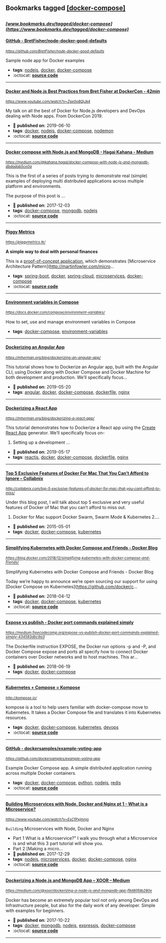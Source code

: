 ## Bookmarks tagged [[docker-compose]](https://www.bookmarks.dev?q=[docker-compose])

_<sup><sup>[www.bookmarks.dev/tagged/docker-compose](https://www.bookmarks.dev/tagged/docker-compose)</sup></sup>_
---
#### [GitHub - BretFisher/node-docker-good-defaults](https://github.com/BretFisher/node-docker-good-defaults)
_<sup>https://github.com/BretFisher/node-docker-good-defaults</sup>_

Sample node app for Docker examples
* **tags**: [nodejs](../tagged/nodejs.md), [docker](../tagged/docker.md), [docker-compose](../tagged/docker-compose.md)
* :octocat: **[source code](https://github.com/BretFisher/node-docker-good-defaults)**
---
#### [Docker and Node.js Best Practices from Bret Fisher at DockerCon  - 42min](https://www.youtube.com/watch?v=Zgx0o8QjJk4)
_<sup>https://www.youtube.com/watch?v=Zgx0o8QjJk4</sup>_

My talk on all the best of Docker for Node.js developers and DevOps dealing with Node apps. From DockerCon 2019. 
* :calendar: **published on**: 2019-06-10
* **tags**: [docker](../tagged/docker.md), [nodejs](../tagged/nodejs.md), [docker-compose](../tagged/docker-compose.md), [nodemon](../tagged/nodemon.md)
* :octocat: **[source code](https://github.com/BretFisher/dockercon19)**
---
#### [Docker compose with Node.js and MongoDB - Hagai Kahana - Medium](https://medium.com/@kahana.hagai/docker-compose-with-node-js-and-mongodb-dbdadab5ce0a)
_<sup>https://medium.com/@kahana.hagai/docker-compose-with-node-js-and-mongodb-dbdadab5ce0a</sup>_

This is the first of a series of posts trying to demonstrate real (simple) examples of deploying multi distributed applications across multiple platform and environments.

The purpose of this post is ...
* :calendar: **published on**: 2017-12-03
* **tags**: [docker-compose](../tagged/docker-compose.md), [mongodb](../tagged/mongodb.md), [nodejs](../tagged/nodejs.md)
* :octocat: **[source code](https://github.com/hagaik/easy-node-authentication)**
---
#### [Piggy Metrics](https://piggymetrics.tk/)
_<sup>https://piggymetrics.tk/</sup>_

**A simple way to deal with personal finances**

This is a [proof-of-concept application](https://piggymetrics.tk), which demonstrates [Microservice Architecture Pattern](http://martinfowler.com/micro...
* **tags**: [spring-boot](../tagged/spring-boot.md), [docker](../tagged/docker.md), [spring-cloud](../tagged/spring-cloud.md), [microservices](../tagged/microservices.md), [docker-compose](../tagged/docker-compose.md)
* :octocat: **[source code](https://github.com/sqshq/piggymetrics)**
---
#### [Environment variables in Compose](https://docs.docker.com/compose/environment-variables/)
_<sup>https://docs.docker.com/compose/environment-variables/</sup>_

How to set, use and manage environment variables in Compose
* **tags**: [docker-compose](../tagged/docker-compose.md), [environment-variables](../tagged/environment-variables.md)
---
#### [Dockerizing an Angular App](https://mherman.org/blog/dockerizing-an-angular-app/)
_<sup>https://mherman.org/blog/dockerizing-an-angular-app/</sup>_

This tutorial shows how to Dockerize an Angular app, built with the Angular CLI, using Docker along with Docker Compose and Docker Machine for both development and production. We’ll specifically focus...
* :calendar: **published on**: 2019-05-20
* **tags**: [angular](../tagged/angular.md), [docker](../tagged/docker.md), [docker-compose](../tagged/docker-compose.md), [dockerfile](../tagged/dockerfile.md), [nginx](../tagged/nginx.md)
---
#### [Dockerizing a React App](https://mherman.org/blog/dockerizing-a-react-app/)
_<sup>https://mherman.org/blog/dockerizing-a-react-app/</sup>_

This tutorial demonstrates how to Dockerize a React app using the [Create React App](https://facebook.github.io/create-react-app/) generator. We’ll specifically focus on-

1. Setting up a development ...
* :calendar: **published on**: 2019-05-17
* **tags**: [reactjs](../tagged/reactjs.md), [docker](../tagged/docker.md), [docker-compose](../tagged/docker-compose.md), [dockerfile](../tagged/dockerfile.md), [nginx](../tagged/nginx.md)
---
#### [Top 5 Exclusive Features of Docker For Mac That You Can’t Afford to Ignore – Collabnix](http://collabnix.com/top-5-exclusive-features-of-docker-for-mac-that-you-cant-afford-to-miss/)
_<sup>http://collabnix.com/top-5-exclusive-features-of-docker-for-mac-that-you-cant-afford-to-miss/</sup>_

Under this blog post, I will talk about top 5 exclusive and very useful features of Docker of Mac that you can’t afford to miss out.

1. Docker for Mac support Docker Swarm, Swarm Mode & Kubernetes
2....
* :calendar: **published on**: 2015-05-01
* **tags**: [docker](../tagged/docker.md), [docker-compose](../tagged/docker-compose.md), [kubernetes](../tagged/kubernetes.md)
---
#### [Simplifying Kubernetes with Docker Compose and Friends - Docker Blog](https://blog.docker.com/2018/12/simplifying-kubernetes-with-docker-compose-and-friends/)
_<sup>https://blog.docker.com/2018/12/simplifying-kubernetes-with-docker-compose-and-friends/</sup>_

Simplifying Kubernetes with Docker Compose and Friends - Docker Blog

Today we’re happy to announce we’re open sourcing our support for using [Docker Compose on Kubernetes](https://github.com/docker/c...
* :calendar: **published on**: 2018-04-12
* **tags**: [docker](../tagged/docker.md), [docker-compose](../tagged/docker-compose.md), [kubernetes](../tagged/kubernetes.md)
* :octocat: **[source code](https://github.com/docker/compose-on-kubernetes)**
---
#### [Expose vs publish - Docker port commands explained simply](https://medium.freecodecamp.org/expose-vs-publish-docker-port-commands-explained-simply-434593dbc9a3)
_<sup>https://medium.freecodecamp.org/expose-vs-publish-docker-port-commands-explained-simply-434593dbc9a3</sup>_

The Dockerfile instruction EXPOSE, the Docker run options -p and -P, and Docker Compose expose and ports all specify how to connect Docker containers over Docker networks and to host machines. This ar...
* :calendar: **published on**: 2018-06-19
* **tags**: [docker](../tagged/docker.md), [docker-compose](../tagged/docker-compose.md)
---
#### [Kubernetes + Compose = Kompose](http://kompose.io/)
_<sup>http://kompose.io/</sup>_

kompose is a tool to help users familiar with docker-compose move to Kubernetes. It takes a Docker Compose file and translates it into Kubernetes resources.

* **tags**: [docker](../tagged/docker.md), [docker-compose](../tagged/docker-compose.md), [kubernetes](../tagged/kubernetes.md), [devops](../tagged/devops.md)
* :octocat: **[source code](https://github.com/kubernetes/kompose)**
---
#### [GitHub - dockersamples/example-voting-app](https://github.com/dockersamples/example-voting-app)
_<sup>https://github.com/dockersamples/example-voting-app</sup>_

Example Docker Compose app. A simple distributed application running across multiple Docker containers.
* **tags**: [docker](../tagged/docker.md), [docker-compose](../tagged/docker-compose.md), [python](../tagged/python.md), [nodejs](../tagged/nodejs.md), [redis](../tagged/redis.md)
* :octocat: **[source code](https://github.com/dockersamples/example-voting-app)**
---
#### [Building Microservices with Node, Docker and Nginx pt 1 - What is a Microservice?](https://www.youtube.com/watch?v=EsCfPxjmnjo)
_<sup>https://www.youtube.com/watch?v=EsCfPxjmnjo</sup>_

`Building` Microservices with Node, Docker and Nginx  
* Part 1 What is a Microservice?" I walk you through what a Microservice is and what this 3 part tutorial will show you.
* Part 2 [Making a micro...
* :calendar: **published on**: 2017-12-29
* **tags**: [nodejs](../tagged/nodejs.md), [microservices](../tagged/microservices.md), [docker](../tagged/docker.md), [docker-compose](../tagged/docker-compose.md), [nginx](../tagged/nginx.md)
* :octocat: **[source code](https://github.com/fChristenson/microservices-example)**
---
#### [Dockerizing a Node.js and MongoDB App – XOOR – Medium](https://medium.com/@xoor/dockerizing-a-node-js-and-mongodb-app-f9d80fdb280e)
_<sup>https://medium.com/@xoor/dockerizing-a-node-js-and-mongodb-app-f9d80fdb280e</sup>_

Docker has become an extremely popular tool not only among DevOps and Infrastructure people, but also for the daily work of any developer. Simple with examples for beginners.
* :calendar: **published on**: 2017-10-22
* **tags**: [docker](../tagged/docker.md), [mongodb](../tagged/mongodb.md), [nodejs](../tagged/nodejs.md), [expressjs](../tagged/expressjs.md), [docker-compose](../tagged/docker-compose.md)
* :octocat: **[source code](https://github.com/mpayetta/express-node-docker)**
---
